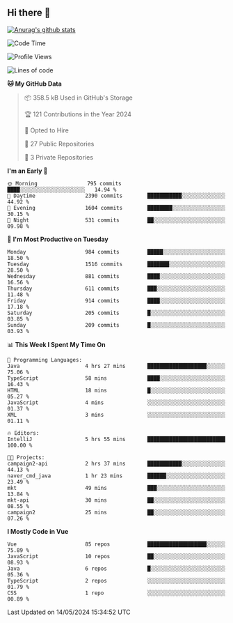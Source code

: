 ## Hi there 👋

[![Anurag's github stats](https://github-readme-stats.vercel.app/api?username=Songwonseok)](https://github.com/anuraghazra/github-readme-stats)



<!--START_SECTION:waka-->
![Code Time](http://img.shields.io/badge/Code%20Time-2%2C827%20hrs%2044%20mins-blue)

![Profile Views](http://img.shields.io/badge/Profile%20Views-0-blue)

![Lines of code](https://img.shields.io/badge/From%20Hello%20World%20I%27ve%20Written-34.8%20million%20lines%20of%20code-blue)

**🐱 My GitHub Data** 

> 📦 358.5 kB Used in GitHub's Storage 
 > 
> 🏆 121 Contributions in the Year 2024
 > 
> 💼 Opted to Hire
 > 
> 📜 27 Public Repositories 
 > 
> 🔑 3 Private Repositories 
 > 
**I'm an Early 🐤** 

```text
🌞 Morning                795 commits         ████░░░░░░░░░░░░░░░░░░░░░   14.94 % 
🌆 Daytime                2390 commits        ███████████░░░░░░░░░░░░░░   44.92 % 
🌃 Evening                1604 commits        ████████░░░░░░░░░░░░░░░░░   30.15 % 
🌙 Night                  531 commits         ██░░░░░░░░░░░░░░░░░░░░░░░   09.98 % 
```
📅 **I'm Most Productive on Tuesday** 

```text
Monday                   984 commits         █████░░░░░░░░░░░░░░░░░░░░   18.50 % 
Tuesday                  1516 commits        ███████░░░░░░░░░░░░░░░░░░   28.50 % 
Wednesday                881 commits         ████░░░░░░░░░░░░░░░░░░░░░   16.56 % 
Thursday                 611 commits         ███░░░░░░░░░░░░░░░░░░░░░░   11.48 % 
Friday                   914 commits         ████░░░░░░░░░░░░░░░░░░░░░   17.18 % 
Saturday                 205 commits         █░░░░░░░░░░░░░░░░░░░░░░░░   03.85 % 
Sunday                   209 commits         █░░░░░░░░░░░░░░░░░░░░░░░░   03.93 % 
```


📊 **This Week I Spent My Time On** 

```text
💬 Programming Languages: 
Java                     4 hrs 27 mins       ███████████████████░░░░░░   75.06 % 
TypeScript               58 mins             ████░░░░░░░░░░░░░░░░░░░░░   16.43 % 
HTML                     18 mins             █░░░░░░░░░░░░░░░░░░░░░░░░   05.27 % 
JavaScript               4 mins              ░░░░░░░░░░░░░░░░░░░░░░░░░   01.37 % 
XML                      3 mins              ░░░░░░░░░░░░░░░░░░░░░░░░░   01.11 % 

🔥 Editors: 
IntelliJ                 5 hrs 55 mins       █████████████████████████   100.00 % 

🐱‍💻 Projects: 
campaign2-api            2 hrs 37 mins       ███████████░░░░░░░░░░░░░░   44.13 % 
naver_cmd_java           1 hr 23 mins        ██████░░░░░░░░░░░░░░░░░░░   23.49 % 
mkt                      49 mins             ███░░░░░░░░░░░░░░░░░░░░░░   13.84 % 
mkt-api                  30 mins             ██░░░░░░░░░░░░░░░░░░░░░░░   08.55 % 
campaign2                25 mins             ██░░░░░░░░░░░░░░░░░░░░░░░   07.26 % 
```

**I Mostly Code in Vue** 

```text
Vue                      85 repos            ███████████████████░░░░░░   75.89 % 
JavaScript               10 repos            ██░░░░░░░░░░░░░░░░░░░░░░░   08.93 % 
Java                     6 repos             █░░░░░░░░░░░░░░░░░░░░░░░░   05.36 % 
TypeScript               2 repos             ░░░░░░░░░░░░░░░░░░░░░░░░░   01.79 % 
CSS                      1 repo              ░░░░░░░░░░░░░░░░░░░░░░░░░   00.89 % 
```




 Last Updated on 14/05/2024 15:34:52 UTC
<!--END_SECTION:waka-->
